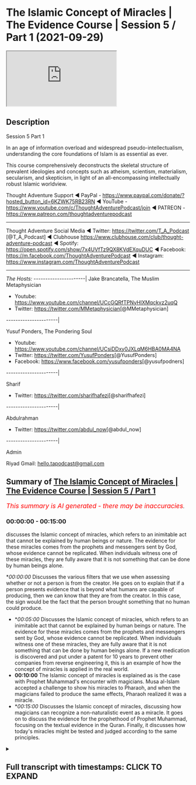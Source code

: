 # The Islamic Concept of Miracles | The Evidence Course | Session 5 / Part 1 (2021-09-29)

<iframe loading='lazy' src='https://www.youtube.com/embed/GCmNMuWWaco'></iframe>

## Description

Session 5  Part 1

In an age of information overload and widespread pseudo-intellectualism, understanding the core foundations of Islam is as essential as ever. 

This course comprehensively deconstructs the skeletal structure of prevalent ideologies and concepts such as atheism, scientism, materialism, secularism, and skepticism, in light of an all-encompassing intellectually robust Islamic worldview.

Thought Adventure Support
◄ PayPal - https://www.paypal.com/donate/?hosted_button_id=6KZWK75RB23RN 
◄ YouTube - https://www.youtube.com/c/ThoughtAdventurePodcast/join
◄ PATREON - https://www.patreon.com/thoughtadventurepodcast
____________________________________________________________________

Thought Adventure Social Media
◄ Twitter: https://twitter.com/T_A_Podcast​​ [@T_A_Podcast]
◄ Clubhouse https://www.clubhouse.com/club/thought-adventure-podcast
◄ Spotify: https://open.spotify.com/show/7x4UVfTz9QX8KVdEXquDUC
◄ Facebook: https://m.facebook.com/ThoughtAdventurePodcast
◄ Instagram: https://www.instagram.com/ThoughtAdventurePodcast​

----------------------------------------------------------------

*The Hosts:*
----------------------|
Jake Brancatella, The Muslim Metaphysician

- Youtube: https://www.youtube.com/channel/UCcGQRfTPNyHlXMqckvz2uqQ
- Twitter:  https://twitter.com/MMetaphysician​​ [@MMetaphysician]

----------------------|

Yusuf Ponders, The Pondering Soul

- Youtube: https://www.youtube.com/channel/UCsiDDxy0JXLqM6HBA0MA4NA
- Twitter: https://twitter.com/YusufPonders​​ [@YusufPonders]
- Facebook: https://www.facebook.com/yusufponders​ [@yusufpodners]

----------------------|

Sharif

- Twitter: https://twitter.com/sharifhafezi​​ [@sharifhafezi]

----------------------|

Abdulrahman

- Twitter: https://twitter.com/abdul_now​ [@abdul_now]

----------------------|

Admin

Riyad 
Gmail: hello.tapodcast@gmail.com

## Summary of [The Islamic Concept of Miracles | The Evidence Course | Session 5 / Part 1](https://www.youtube.com/watch?v=GCmNMuWWaco)


*<span style="color:red; font-size:125%">This summary is AI generated - there may be inaccuracies</span>. [](/)*

### <a onclick="modifyYTiframeseektime('0')">00:00:00</a> - <a onclick="modifyYTiframeseektime('900')">00:15:00</a>

 discusses the Islamic concept of miracles, which refers to an inimitable act that cannot be explained by human beings or nature. The evidence for these miracles comes from the prophets and messengers sent by God, whose evidence cannot be replicated. When individuals witness one of these miracles, they are fully aware that it is not something that can be done by human beings alone.

**<a onclick="modifyYTiframeseektime('0')">00:00:00</a>* Discusses the various filters that we use when assessing whether or not a person is from the creator. He goes on to explain that if a person presents evidence that is beyond what humans are capable of producing, then we can know that they are from the creator. In this case, the sign would be the fact that the person brought something that no human could produce.
* **<a onclick="modifyYTiframeseektime('300')">00:05:00</a>* Discusses the Islamic concept of miracles, which refers to an inimitable act that cannot be explained by human beings or nature. The evidence for these miracles comes from the prophets and messengers sent by God, whose evidence cannot be replicated. When individuals witness one of these miracles, they are fully aware that it is not something that can be done by human beings alone. If a new medication is discovered and put under a patent for 10 years to prevent other companies from reverse engineering it, this is an example of how the concept of miracles is applied in the real world.
* **<a onclick="modifyYTiframeseektime('600')">00:10:00</a>** The Islamic concept of miracles is explained  as is the case with Prophet Muhammad's encounter with magicians. Musa al-Islam accepted a challenge to show his miracles to Pharaoh, and when the magicians failed to produce the same effects, Pharaoh realized it was a miracle.
* **<a onclick="modifyYTiframeseektime('900')">00:15:00</a>* Discusses the Islamic concept of miracles, discussing how magicians can recognize a non-naturalistic event as a miracle. It goes on to discuss the evidence for the prophethood of Prophet Muhammad, focusing on the textual evidence in the Quran. Finally, it discusses how today's miracles might be tested and judged according to the same principles.

<details><summary><h2>Full transcript with timestamps: CLICK TO EXPAND</h2></summary>

<a onclick="modifyYTiframeseektime('14')">0:00:14</a> so now we're going into really the the  
<a onclick="modifyYTiframeseektime('16')">0:00:16</a> heart of the matter in terms of about  
<a onclick="modifyYTiframeseektime('19')">0:00:19</a> guidance from the creator  
<a onclick="modifyYTiframeseektime('20')">0:00:20</a> i section five and this is where we're  
<a onclick="modifyYTiframeseektime('23')">0:00:23</a> going to start to look at the miracle or  
<a onclick="modifyYTiframeseektime('25')">0:00:25</a> what we understand as the more jesus of  
<a onclick="modifyYTiframeseektime('27')">0:00:27</a> the prophet sallallahu alaihi in order  
<a onclick="modifyYTiframeseektime('29')">0:00:29</a> to prove the prophethood  
<a onclick="modifyYTiframeseektime('32')">0:00:32</a> but as i'm speaking i want you to  
<a onclick="modifyYTiframeseektime('33')">0:00:33</a> imagine that you're watching this video  
<a onclick="modifyYTiframeseektime('36')">0:00:36</a> and suddenly you hear the knocking on  
<a onclick="modifyYTiframeseektime('38')">0:00:38</a> the door  
<a onclick="modifyYTiframeseektime('39')">0:00:39</a> and you think well who's that  
<a onclick="modifyYTiframeseektime('41')">0:00:41</a> so you walk towards the door you open  
<a onclick="modifyYTiframeseektime('43')">0:00:43</a> the door and you have somebody there  
<a onclick="modifyYTiframeseektime('45')">0:00:45</a> who's claiming that he's received  
<a onclick="modifyYTiframeseektime('47')">0:00:47</a> revelation and guidance from the creator  
<a onclick="modifyYTiframeseektime('49')">0:00:49</a> you've already accepted that the creator  
<a onclick="modifyYTiframeseektime('51')">0:00:51</a> exists you've already accepted that we  
<a onclick="modifyYTiframeseektime('53')">0:00:53</a> have this innate nature that seeks out  
<a onclick="modifyYTiframeseektime('54')">0:00:54</a> the guidance from the creator and  
<a onclick="modifyYTiframeseektime('56')">0:00:56</a> therefore this is a person now has said  
<a onclick="modifyYTiframeseektime('59')">0:00:59</a> he's got that guidance would we accept  
<a onclick="modifyYTiframeseektime('61')">0:01:01</a> it  
<a onclick="modifyYTiframeseektime('62')">0:01:02</a> obviously not  
<a onclick="modifyYTiframeseektime('64')">0:01:04</a> we would naturally ask the question  
<a onclick="modifyYTiframeseektime('67')">0:01:07</a> where's your evidence where's your proof  
<a onclick="modifyYTiframeseektime('69')">0:01:09</a> and we would have certain filters as  
<a onclick="modifyYTiframeseektime('71')">0:01:11</a> well  
<a onclick="modifyYTiframeseektime('72')">0:01:12</a> in order to understand whether this  
<a onclick="modifyYTiframeseektime('74')">0:01:14</a> person is actually giving us revelation  
<a onclick="modifyYTiframeseektime('78')">0:01:18</a> from the creator  
<a onclick="modifyYTiframeseektime('79')">0:01:19</a> and why do we why do i say we have these  
<a onclick="modifyYTiframeseektime('81')">0:01:21</a> filters because some people say oh you  
<a onclick="modifyYTiframeseektime('83')">0:01:23</a> know what it's so difficult to go out  
<a onclick="modifyYTiframeseektime('86')">0:01:26</a> there and work out which religion is  
<a onclick="modifyYTiframeseektime('87')">0:01:27</a> correct because there's so many  
<a onclick="modifyYTiframeseektime('89')">0:01:29</a> religions out there do i have to study  
<a onclick="modifyYTiframeseektime('90')">0:01:30</a> every single religion in order to know  
<a onclick="modifyYTiframeseektime('93')">0:01:33</a> you know which one is from the guidance  
<a onclick="modifyYTiframeseektime('94')">0:01:34</a> from the creator but we've already got  
<a onclick="modifyYTiframeseektime('96')">0:01:36</a> filters  
<a onclick="modifyYTiframeseektime('97')">0:01:37</a> the first one is that if the religion  
<a onclick="modifyYTiframeseektime('100')">0:01:40</a> doesn't refer back to a creator like  
<a onclick="modifyYTiframeseektime('102')">0:01:42</a> maybe buddhism  
<a onclick="modifyYTiframeseektime('104')">0:01:44</a> then we know that that's incorrect  
<a onclick="modifyYTiframeseektime('105')">0:01:45</a> because there is a creator and therefore  
<a onclick="modifyYTiframeseektime('107')">0:01:47</a> this creator is the one whom we seek to  
<a onclick="modifyYTiframeseektime('109')">0:01:49</a> worship  
<a onclick="modifyYTiframeseektime('110')">0:01:50</a> similarly  
<a onclick="modifyYTiframeseektime('111')">0:01:51</a> if there's a a religion that claims to  
<a onclick="modifyYTiframeseektime('114')">0:01:54</a> be guidance from  
<a onclick="modifyYTiframeseektime('116')">0:01:56</a> the divine but believes in multiple gods  
<a onclick="modifyYTiframeseektime('119')">0:01:59</a> you can say well that's incorrect that's  
<a onclick="modifyYTiframeseektime('121')">0:02:01</a> irrational because there must be only  
<a onclick="modifyYTiframeseektime('123')">0:02:03</a> one creator and that is uh the necessary  
<a onclick="modifyYTiframeseektime('126')">0:02:06</a> independent being allah  
<a onclick="modifyYTiframeseektime('128')">0:02:08</a> so we can negate that  
<a onclick="modifyYTiframeseektime('130')">0:02:10</a> similarly if somebody turns around and  
<a onclick="modifyYTiframeseektime('132')">0:02:12</a> he starts to describe the creator or  
<a onclick="modifyYTiframeseektime('134')">0:02:14</a> talks about the creator as human being  
<a onclick="modifyYTiframeseektime('136')">0:02:16</a> or having human features or features of  
<a onclick="modifyYTiframeseektime('139')">0:02:19</a> creation i features of limited  
<a onclick="modifyYTiframeseektime('141')">0:02:21</a> contingent  
<a onclick="modifyYTiframeseektime('142')">0:02:22</a> limited contingent possible beings then  
<a onclick="modifyYTiframeseektime('144')">0:02:24</a> we can discount this particular religion  
<a onclick="modifyYTiframeseektime('148')">0:02:28</a> so we're only actually left with maybe  
<a onclick="modifyYTiframeseektime('150')">0:02:30</a> one or two  
<a onclick="modifyYTiframeseektime('152')">0:02:32</a> and obviously from this perspective we  
<a onclick="modifyYTiframeseektime('154')">0:02:34</a> are looking at the belief in  
<a onclick="modifyYTiframeseektime('157')">0:02:37</a> islam and what what it what it  
<a onclick="modifyYTiframeseektime('159')">0:02:39</a> how do we establish that but imagine if  
<a onclick="modifyYTiframeseektime('161')">0:02:41</a> this person knocked on the door so he he  
<a onclick="modifyYTiframeseektime('164')">0:02:44</a> goes through our filters he believes  
<a onclick="modifyYTiframeseektime('166')">0:02:46</a> that there is a creator he believes that  
<a onclick="modifyYTiframeseektime('167')">0:02:47</a> there's one creator he believes that the  
<a onclick="modifyYTiframeseektime('169')">0:02:49</a> creator is different to creation and is  
<a onclick="modifyYTiframeseektime('173')">0:02:53</a> you know beyond limitations and  
<a onclick="modifyYTiframeseektime('176')">0:02:56</a> therefore independent eternal and he  
<a onclick="modifyYTiframeseektime('178')">0:02:58</a> still claims  
<a onclick="modifyYTiframeseektime('179')">0:02:59</a> that he's got the guidance would we  
<a onclick="modifyYTiframeseektime('181')">0:03:01</a> accept it  
<a onclick="modifyYTiframeseektime('182')">0:03:02</a> no the next question would naturally  
<a onclick="modifyYTiframeseektime('184')">0:03:04</a> remain  
<a onclick="modifyYTiframeseektime('186')">0:03:06</a> where's your evidence where's your proof  
<a onclick="modifyYTiframeseektime('189')">0:03:09</a> where's the sign or the evidence for us  
<a onclick="modifyYTiframeseektime('192')">0:03:12</a> to know that what you're saying is  
<a onclick="modifyYTiframeseektime('194')">0:03:14</a> actually from the creator  
<a onclick="modifyYTiframeseektime('196')">0:03:16</a> and so we have to ask ourselves the  
<a onclick="modifyYTiframeseektime('198')">0:03:18</a> question  
<a onclick="modifyYTiframeseektime('199')">0:03:19</a> what in this situation would constitute  
<a onclick="modifyYTiframeseektime('201')">0:03:21</a> proof what would constitute evidence  
<a onclick="modifyYTiframeseektime('203')">0:03:23</a> that a person's claim to receive message  
<a onclick="modifyYTiframeseektime('206')">0:03:26</a> from the divine from the creator from  
<a onclick="modifyYTiframeseektime('208')">0:03:28</a> allah  
<a onclick="modifyYTiframeseektime('210')">0:03:30</a> is actually a true evidence  
<a onclick="modifyYTiframeseektime('214')">0:03:34</a> and  
<a onclick="modifyYTiframeseektime('216')">0:03:36</a> really what we understand  
<a onclick="modifyYTiframeseektime('218')">0:03:38</a> that the only way that we could work out  
<a onclick="modifyYTiframeseektime('220')">0:03:40</a> whether this person is really truly from  
<a onclick="modifyYTiframeseektime('222')">0:03:42</a> the creator really truly from any the uh  
<a onclick="modifyYTiframeseektime('227')">0:03:47</a> you know receiving a message or evidence  
<a onclick="modifyYTiframeseektime('229')">0:03:49</a> from the creator from allah  
<a onclick="modifyYTiframeseektime('231')">0:03:51</a> then as a result we would seek out the  
<a onclick="modifyYTiframeseektime('233')">0:03:53</a> only way we'd do that is we would seek  
<a onclick="modifyYTiframeseektime('235')">0:03:55</a> out some sign or evidence that only the  
<a onclick="modifyYTiframeseektime('238')">0:03:58</a> creator himself  
<a onclick="modifyYTiframeseektime('240')">0:04:00</a> allah  
<a onclick="modifyYTiframeseektime('242')">0:04:02</a> could produce  
<a onclick="modifyYTiframeseektime('244')">0:04:04</a> so it would be something that would be  
<a onclick="modifyYTiframeseektime('245')">0:04:05</a> beyond what human beings could do so if  
<a onclick="modifyYTiframeseektime('248')">0:04:08</a> a person turns around and said my sign  
<a onclick="modifyYTiframeseektime('250')">0:04:10</a> or my evidence that i am from the  
<a onclick="modifyYTiframeseektime('251')">0:04:11</a> creator and he brings out you know  
<a onclick="modifyYTiframeseektime('254')">0:04:14</a> you know something you know some sort of  
<a onclick="modifyYTiframeseektime('256')">0:04:16</a> weird evidence but the evidence is  
<a onclick="modifyYTiframeseektime('258')">0:04:18</a> something that i could have produced or  
<a onclick="modifyYTiframeseektime('260')">0:04:20</a> another person i know could have  
<a onclick="modifyYTiframeseektime('262')">0:04:22</a> produced then i know this person doesn't  
<a onclick="modifyYTiframeseektime('264')">0:04:24</a> really have a sign or evidence that he  
<a onclick="modifyYTiframeseektime('266')">0:04:26</a> is from the creator he is from allah  
<a onclick="modifyYTiframeseektime('270')">0:04:30</a> so  
<a onclick="modifyYTiframeseektime('271')">0:04:31</a> naturally then we would ask the question  
<a onclick="modifyYTiframeseektime('277')">0:04:37</a> naturally then we would ask the question  
<a onclick="modifyYTiframeseektime('279')">0:04:39</a> what is that sign well that sign is the  
<a onclick="modifyYTiframeseektime('281')">0:04:41</a> fact that he's brought something that  
<a onclick="modifyYTiframeseektime('283')">0:04:43</a> has some any uh  
<a onclick="modifyYTiframeseektime('285')">0:04:45</a> you know something that no human being  
<a onclick="modifyYTiframeseektime('287')">0:04:47</a> can do  
<a onclick="modifyYTiframeseektime('288')">0:04:48</a> and so allah he mentions insult hadid  
<a onclick="modifyYTiframeseektime('292')">0:04:52</a> verse chapter 57 verse 25  
<a onclick="modifyYTiframeseektime('302')">0:05:02</a> says indeed we have sent our messengers  
<a onclick="modifyYTiframeseektime('305')">0:05:05</a> with clear proofs  
<a onclick="modifyYTiframeseektime('307')">0:05:07</a> and revealed with them the book the  
<a onclick="modifyYTiframeseektime('309')">0:05:09</a> scripture and the balance  
<a onclick="modifyYTiframeseektime('312')">0:05:12</a> it's the verse that i mentioned in the  
<a onclick="modifyYTiframeseektime('313')">0:05:13</a> previous video  
<a onclick="modifyYTiframeseektime('315')">0:05:15</a> so allah is saying that every time he  
<a onclick="modifyYTiframeseektime('317')">0:05:17</a> sent a messenger  
<a onclick="modifyYTiframeseektime('318')">0:05:18</a> he sent with them evidence and proof  
<a onclick="modifyYTiframeseektime('321')">0:05:21</a> just like we said we would look for  
<a onclick="modifyYTiframeseektime('322')">0:05:22</a> evidence and proof from a person  
<a onclick="modifyYTiframeseektime('325')">0:05:25</a> knocking on our door claiming that he's  
<a onclick="modifyYTiframeseektime('326')">0:05:26</a> got guidance then similarly we would  
<a onclick="modifyYTiframeseektime('328')">0:05:28</a> look for evidence and alice panzer says  
<a onclick="modifyYTiframeseektime('331')">0:05:31</a> that he has sent messengers with  
<a onclick="modifyYTiframeseektime('332')">0:05:32</a> evidence and proof and what is that  
<a onclick="modifyYTiframeseektime('335')">0:05:35</a> evidence and proof that we're looking  
<a onclick="modifyYTiframeseektime('336')">0:05:36</a> for the inimitable or the the ability to  
<a onclick="modifyYTiframeseektime('339')">0:05:39</a> produce or evidence something that only  
<a onclick="modifyYTiframeseektime('342')">0:05:42</a> the creator could have brought about  
<a onclick="modifyYTiframeseektime('344')">0:05:44</a> this is what we're looking for  
<a onclick="modifyYTiframeseektime('346')">0:05:46</a> in essence what we are looking for is  
<a onclick="modifyYTiframeseektime('349')">0:05:49</a> something that we call a miracle or in  
<a onclick="modifyYTiframeseektime('352')">0:05:52</a> arabic more precisely  
<a onclick="modifyYTiframeseektime('355')">0:05:55</a> inimitable acts so we're looking for an  
<a onclick="modifyYTiframeseektime('357')">0:05:57</a> inimitable act what we also could refer  
<a onclick="modifyYTiframeseektime('360')">0:06:00</a> to as a non-naturalistic explanation not  
<a onclick="modifyYTiframeseektime('363')">0:06:03</a> something i could explain by the nature  
<a onclick="modifyYTiframeseektime('365')">0:06:05</a> not something i could explain by human  
<a onclick="modifyYTiframeseektime('367')">0:06:07</a> being production but rather it has no  
<a onclick="modifyYTiframeseektime('370')">0:06:10</a> explanation except that they say you  
<a onclick="modifyYTiframeseektime('372')">0:06:12</a> know it has to have come from the  
<a onclick="modifyYTiframeseektime('374')">0:06:14</a> creator in order to cause that for  
<a onclick="modifyYTiframeseektime('376')">0:06:16</a> example  
<a onclick="modifyYTiframeseektime('377')">0:06:17</a> the event of prophet ibrahim  
<a onclick="modifyYTiframeseektime('379')">0:06:19</a> alaihissalam who was thrown into the  
<a onclick="modifyYTiframeseektime('381')">0:06:21</a> fire yet the fire did not burn him  
<a onclick="modifyYTiframeseektime('383')">0:06:23</a> so the natural law the natural  
<a onclick="modifyYTiframeseektime('386')">0:06:26</a> expectation would be and the attribute  
<a onclick="modifyYTiframeseektime('388')">0:06:28</a> of fire is that it burns but when the  
<a onclick="modifyYTiframeseektime('391')">0:06:31</a> attribute is stopped  
<a onclick="modifyYTiframeseektime('393')">0:06:33</a> that ability to stop the fire from  
<a onclick="modifyYTiframeseektime('395')">0:06:35</a> burning a human being is beyond human  
<a onclick="modifyYTiframeseektime('398')">0:06:38</a> capability it has no naturalistic  
<a onclick="modifyYTiframeseektime('400')">0:06:40</a> explanation the only one who could have  
<a onclick="modifyYTiframeseektime('402')">0:06:42</a> changed the attribute of fire is the one  
<a onclick="modifyYTiframeseektime('404')">0:06:44</a> who placed the attribute of fire to burn  
<a onclick="modifyYTiframeseektime('406')">0:06:46</a> in the first place which is allah or we  
<a onclick="modifyYTiframeseektime('409')">0:06:49</a> have the example of musa alayhi salaam  
<a onclick="modifyYTiframeseektime('412')">0:06:52</a> whose staff turned into a snake  
<a onclick="modifyYTiframeseektime('414')">0:06:54</a> or prophet isa al-islam who was given  
<a onclick="modifyYTiframeseektime('417')">0:06:57</a> the ability to heal the sick and even  
<a onclick="modifyYTiframeseektime('419')">0:06:59</a> bring the dead back to life but in allah  
<a onclick="modifyYTiframeseektime('421')">0:07:01</a> by the permission of allah  
<a onclick="modifyYTiframeseektime('423')">0:07:03</a> so how do these signs indicate that they  
<a onclick="modifyYTiframeseektime('424')">0:07:04</a> are messengers of god as we said they  
<a onclick="modifyYTiframeseektime('427')">0:07:07</a> are signs that cannot be replicated by  
<a onclick="modifyYTiframeseektime('429')">0:07:09</a> human beings  
<a onclick="modifyYTiframeseektime('431')">0:07:11</a> meaning there are signs that have no  
<a onclick="modifyYTiframeseektime('433')">0:07:13</a> naturalistic explanation to why they  
<a onclick="modifyYTiframeseektime('435')">0:07:15</a> exist in the first place  
<a onclick="modifyYTiframeseektime('438')">0:07:18</a> so  
<a onclick="modifyYTiframeseektime('442')">0:07:22</a> so when we understand  
<a onclick="modifyYTiframeseektime('444')">0:07:24</a> that this is what's occurring that there  
<a onclick="modifyYTiframeseektime('445')">0:07:25</a> is uh there's something that we cannot  
<a onclick="modifyYTiframeseektime('447')">0:07:27</a> replicate  
<a onclick="modifyYTiframeseektime('449')">0:07:29</a> then the second aspect of regards to  
<a onclick="modifyYTiframeseektime('450')">0:07:30</a> this is that okay how do i know that no  
<a onclick="modifyYTiframeseektime('453')">0:07:33</a> human being could replicate no is beyond  
<a onclick="modifyYTiframeseektime('455')">0:07:35</a> human production it's non-naturalistic  
<a onclick="modifyYTiframeseektime('457')">0:07:37</a> explanation well if i know the subject  
<a onclick="modifyYTiframeseektime('459')">0:07:39</a> area  
<a onclick="modifyYTiframeseektime('460')">0:07:40</a> and the people know the subject area so  
<a onclick="modifyYTiframeseektime('462')">0:07:42</a> if this person comes to me and he says  
<a onclick="modifyYTiframeseektime('464')">0:07:44</a> oh no human being can do this and he  
<a onclick="modifyYTiframeseektime('466')">0:07:46</a> mentioned something about  
<a onclick="modifyYTiframeseektime('468')">0:07:48</a> you know something i have absolutely no  
<a onclick="modifyYTiframeseektime('470')">0:07:50</a> clue about  
<a onclick="modifyYTiframeseektime('471')">0:07:51</a> yeah then i can't test and verify  
<a onclick="modifyYTiframeseektime('473')">0:07:53</a> whether it has non-human production or  
<a onclick="modifyYTiframeseektime('476')">0:07:56</a> not i would need to seek out you know uh  
<a onclick="modifyYTiframeseektime('479')">0:07:59</a> to understand the area so when the the  
<a onclick="modifyYTiframeseektime('483')">0:08:03</a> prophets and the messengers were sent  
<a onclick="modifyYTiframeseektime('485')">0:08:05</a> and they were sent with proofs and  
<a onclick="modifyYTiframeseektime('486')">0:08:06</a> evidences the evidences that they were  
<a onclick="modifyYTiframeseektime('488')">0:08:08</a> sent the inimitable act that they sent  
<a onclick="modifyYTiframeseektime('491')">0:08:11</a> with was in a subject area that the  
<a onclick="modifyYTiframeseektime('493')">0:08:13</a> people themselves were aware of they  
<a onclick="modifyYTiframeseektime('495')">0:08:15</a> understood  
<a onclick="modifyYTiframeseektime('496')">0:08:16</a> yeah so when during isa alaihissalam the  
<a onclick="modifyYTiframeseektime('499')">0:08:19</a> people well aware of science  
<a onclick="modifyYTiframeseektime('501')">0:08:21</a> and the you know the science behind the  
<a onclick="modifyYTiframeseektime('503')">0:08:23</a> medicine for their time i  
<a onclick="modifyYTiframeseektime('506')">0:08:26</a> for their time they knew what was  
<a onclick="modifyYTiframeseektime('508')">0:08:28</a> capable for human beings to do and what  
<a onclick="modifyYTiframeseektime('511')">0:08:31</a> was not capable for human beings to do  
<a onclick="modifyYTiframeseektime('513')">0:08:33</a> when it comes to curing the sick yeah  
<a onclick="modifyYTiframeseektime('516')">0:08:36</a> and so when they were able to witness  
<a onclick="modifyYTiframeseektime('518')">0:08:38</a> what isa alaihissalam did they were  
<a onclick="modifyYTiframeseektime('520')">0:08:40</a> fully aware that what he did was not  
<a onclick="modifyYTiframeseektime('523')">0:08:43</a> something within human productive  
<a onclick="modifyYTiframeseektime('526')">0:08:46</a> capacity  
<a onclick="modifyYTiframeseektime('527')">0:08:47</a> now  
<a onclick="modifyYTiframeseektime('528')">0:08:48</a> somebody may argue and say well okay  
<a onclick="modifyYTiframeseektime('530')">0:08:50</a> what if isa alaihi  
<a onclick="modifyYTiframeseektime('533')">0:08:53</a> had a novel treatment to diseases  
<a onclick="modifyYTiframeseektime('536')">0:08:56</a> and therefore he was producing something  
<a onclick="modifyYTiframeseektime('538')">0:08:58</a> and maybe the the other doctors didn't  
<a onclick="modifyYTiframeseektime('539')">0:08:59</a> know about it and he's got some new  
<a onclick="modifyYTiframeseektime('541')">0:09:01</a> treatment  
<a onclick="modifyYTiframeseektime('542')">0:09:02</a> well if we cast our minds back to the  
<a onclick="modifyYTiframeseektime('544')">0:09:04</a> definition of rational thinking  
<a onclick="modifyYTiframeseektime('546')">0:09:06</a> we said that thought arises from sensing  
<a onclick="modifyYTiframeseektime('549')">0:09:09</a> reality and then linking it to previous  
<a onclick="modifyYTiframeseektime('551')">0:09:11</a> information  
<a onclick="modifyYTiframeseektime('552')">0:09:12</a> previous information is something we  
<a onclick="modifyYTiframeseektime('554')">0:09:14</a> acquire from the people and the society  
<a onclick="modifyYTiframeseektime('556')">0:09:16</a> around us  
<a onclick="modifyYTiframeseektime('558')">0:09:18</a> so even if we innovate in an idea or  
<a onclick="modifyYTiframeseektime('560')">0:09:20</a> technology all we're doing is taking the  
<a onclick="modifyYTiframeseektime('563')">0:09:23</a> prevalent knowledge that exists and  
<a onclick="modifyYTiframeseektime('566')">0:09:26</a> maybe arranging it in a novel fashion  
<a onclick="modifyYTiframeseektime('569')">0:09:29</a> and then producing some new way of you  
<a onclick="modifyYTiframeseektime('572')">0:09:32</a> know a new understanding but if it is  
<a onclick="modifyYTiframeseektime('574')">0:09:34</a> taking from the pre-existing knowledge  
<a onclick="modifyYTiframeseektime('576')">0:09:36</a> and utilizing in a new way then that  
<a onclick="modifyYTiframeseektime('578')">0:09:38</a> means that other people can take what we  
<a onclick="modifyYTiframeseektime('580')">0:09:40</a> have done  
<a onclick="modifyYTiframeseektime('581')">0:09:41</a> reverse engineer it and understand how  
<a onclick="modifyYTiframeseektime('584')">0:09:44</a> it operates  
<a onclick="modifyYTiframeseektime('586')">0:09:46</a> and this is exactly why pharmaceutical  
<a onclick="modifyYTiframeseektime('588')">0:09:48</a> industries in the west whenever they  
<a onclick="modifyYTiframeseektime('590')">0:09:50</a> discover a new medicine they put it  
<a onclick="modifyYTiframeseektime('592')">0:09:52</a> under a patent for 10 years  
<a onclick="modifyYTiframeseektime('595')">0:09:55</a> and that's to prevent other  
<a onclick="modifyYTiframeseektime('596')">0:09:56</a> pharmaceutical companies reverse  
<a onclick="modifyYTiframeseektime('598')">0:09:58</a> engineering their drug  
<a onclick="modifyYTiframeseektime('600')">0:10:00</a> understanding its mode of action and  
<a onclick="modifyYTiframeseektime('602')">0:10:02</a> then replicating it in their own  
<a onclick="modifyYTiframeseektime('604')">0:10:04</a> laboratories so they understand you can  
<a onclick="modifyYTiframeseektime('606')">0:10:06</a> maybe produce something relatively new  
<a onclick="modifyYTiframeseektime('608')">0:10:08</a> you're taking it from the existing  
<a onclick="modifyYTiframeseektime('610')">0:10:10</a> knowledge and as a result another person  
<a onclick="modifyYTiframeseektime('612')">0:10:12</a> can look at what you've done  
<a onclick="modifyYTiframeseektime('614')">0:10:14</a> look at the knowledge set that you've  
<a onclick="modifyYTiframeseektime('615')">0:10:15</a> depended upon and reverse engineer and  
<a onclick="modifyYTiframeseektime('618')">0:10:18</a> produce it  
<a onclick="modifyYTiframeseektime('619')">0:10:19</a> so east alisam  
<a onclick="modifyYTiframeseektime('621')">0:10:21</a> you know could not have simply obtained  
<a onclick="modifyYTiframeseektime('623')">0:10:23</a> the knowledge you know from the existing  
<a onclick="modifyYTiframeseektime('626')">0:10:26</a> environment  
<a onclick="modifyYTiframeseektime('627')">0:10:27</a> if other people could not replicate what  
<a onclick="modifyYTiframeseektime('630')">0:10:30</a> he did  
<a onclick="modifyYTiframeseektime('631')">0:10:31</a> but rather isa al-islam produced  
<a onclick="modifyYTiframeseektime('633')">0:10:33</a> something that even the doctors and the  
<a onclick="modifyYTiframeseektime('635')">0:10:35</a> medics and the scientists at that time  
<a onclick="modifyYTiframeseektime('637')">0:10:37</a> recognized was impossible for human  
<a onclick="modifyYTiframeseektime('639')">0:10:39</a> beings to do was beyond the scope of the  
<a onclick="modifyYTiframeseektime('642')">0:10:42</a> knowledge set that existed within the  
<a onclick="modifyYTiframeseektime('644')">0:10:44</a> society and therefore could have only  
<a onclick="modifyYTiframeseektime('647')">0:10:47</a> been from the creator who created life  
<a onclick="modifyYTiframeseektime('650')">0:10:50</a> and death illness and disease  
<a onclick="modifyYTiframeseektime('657')">0:10:57</a> hence that's why we call these you know  
<a onclick="modifyYTiframeseektime('660')">0:11:00</a> miracles or marriages in arabic i  
<a onclick="modifyYTiframeseektime('661')">0:11:01</a> inimitable events because they don't  
<a onclick="modifyYTiframeseektime('663')">0:11:03</a> can't be imitated can't be produced and  
<a onclick="modifyYTiframeseektime('666')">0:11:06</a> we say we see this same pattern with  
<a onclick="modifyYTiframeseektime('668')">0:11:08</a> regards to musa alaysalam and the  
<a onclick="modifyYTiframeseektime('670')">0:11:10</a> miracle and sign that he was given when  
<a onclick="modifyYTiframeseektime('672')">0:11:12</a> he was sent to speak to fur  
<a onclick="modifyYTiframeseektime('674')">0:11:14</a> and he called him to the rational  
<a onclick="modifyYTiframeseektime('676')">0:11:16</a> concept of worshiping worshipping one  
<a onclick="modifyYTiframeseektime('678')">0:11:18</a> allah and accepting him as a prophet  
<a onclick="modifyYTiframeseektime('681')">0:11:21</a> and in this discussion in the discussion  
<a onclick="modifyYTiframeseektime('684')">0:11:24</a> that he had with musa with musa  
<a onclick="modifyYTiframeseektime('689')">0:11:29</a> and indeed we showed to him  
<a onclick="modifyYTiframeseektime('692')">0:11:32</a> our signs and evidence but he denied and  
<a onclick="modifyYTiframeseektime('695')">0:11:35</a> refused  
<a onclick="modifyYTiframeseektime('696')">0:11:36</a> and what was and this is always a sign  
<a onclick="modifyYTiframeseektime('699')">0:11:39</a> in the evidence as we know prophet  
<a onclick="modifyYTiframeseektime('701')">0:11:41</a> al-islam was able to have he carried a  
<a onclick="modifyYTiframeseektime('703')">0:11:43</a> staff and when he placed the staff down  
<a onclick="modifyYTiframeseektime('705')">0:11:45</a> it turned into a snake yeah and so  
<a onclick="modifyYTiframeseektime('708')">0:11:48</a> when far owned saw this what was  
<a onclick="modifyYTiframeseektime('711')">0:11:51</a> firaoun's response  
<a onclick="modifyYTiframeseektime('713')">0:11:53</a> he goes and it's mentioned in sultan  
<a onclick="modifyYTiframeseektime('715')">0:11:55</a> verse 58 then verily we can pre he said  
<a onclick="modifyYTiframeseektime('718')">0:11:58</a> then verily we can produce the magic the  
<a onclick="modifyYTiframeseektime('721')">0:12:01</a> like thereof so i'll point a meeting  
<a onclick="modifyYTiframeseektime('723')">0:12:03</a> between us and you  
<a onclick="modifyYTiframeseektime('725')">0:12:05</a> which neither we nor you shall fail to  
<a onclick="modifyYTiframeseektime('727')">0:12:07</a> keep in an open wide place where both  
<a onclick="modifyYTiframeseektime('730')">0:12:10</a> shall have at just an equal chance and  
<a onclick="modifyYTiframeseektime('733')">0:12:13</a> the people who can witness it they can  
<a onclick="modifyYTiframeseektime('734')">0:12:14</a> witness the competition  
<a onclick="modifyYTiframeseektime('736')">0:12:16</a> so ferrari's explaining that he's got  
<a onclick="modifyYTiframeseektime('738')">0:12:18</a> magicians as well he's got experts who  
<a onclick="modifyYTiframeseektime('741')">0:12:21</a> can do this type of magic yeah so like  
<a onclick="modifyYTiframeseektime('744')">0:12:24</a> during isla islam who had hell held  
<a onclick="modifyYTiframeseektime('747')">0:12:27</a> expertise in medicine during farrow's  
<a onclick="modifyYTiframeseektime('749')">0:12:29</a> time they had people held expertise in  
<a onclick="modifyYTiframeseektime('752')">0:12:32</a> illusion and trickery you know give the  
<a onclick="modifyYTiframeseektime('754')">0:12:34</a> appearance of magic  
<a onclick="modifyYTiframeseektime('755')">0:12:35</a> so pharaoh challenged musa al-islam's  
<a onclick="modifyYTiframeseektime('758')">0:12:38</a> claim to prophethood by saying that what  
<a onclick="modifyYTiframeseektime('761')">0:12:41</a> he did was within human capability and  
<a onclick="modifyYTiframeseektime('763')">0:12:43</a> this was not a sign of god  
<a onclick="modifyYTiframeseektime('765')">0:12:45</a> and  
<a onclick="modifyYTiframeseektime('767')">0:12:47</a> musa al-islam he accepted the challenge  
<a onclick="modifyYTiframeseektime('769')">0:12:49</a> and he said  
<a onclick="modifyYTiframeseektime('770')">0:12:50</a> your appointed meeting day is the day of  
<a onclick="modifyYTiframeseektime('772')">0:12:52</a> the festival and let the people assemble  
<a onclick="modifyYTiframeseektime('774')">0:12:54</a> when the sun has risen for noon so musa  
<a onclick="modifyYTiframeseektime('777')">0:12:57</a> have known he accepted the challenge but  
<a onclick="modifyYTiframeseektime('778')">0:12:58</a> he said let's make it on the day of  
<a onclick="modifyYTiframeseektime('780')">0:13:00</a> festival when as many people as possible  
<a onclick="modifyYTiframeseektime('783')">0:13:03</a> can witness what's going to occur  
<a onclick="modifyYTiframeseektime('785')">0:13:05</a> and we know what the story was and what  
<a onclick="modifyYTiframeseektime('787')">0:13:07</a> occurred  
<a onclick="modifyYTiframeseektime('789')">0:13:09</a> the magicians placed their staffs down  
<a onclick="modifyYTiframeseektime('792')">0:13:12</a> made the appearance that they became  
<a onclick="modifyYTiframeseektime('793')">0:13:13</a> alive  
<a onclick="modifyYTiframeseektime('794')">0:13:14</a> and then musa al-islam placed his staff  
<a onclick="modifyYTiframeseektime('797')">0:13:17</a> down and it swallowed up those other  
<a onclick="modifyYTiframeseektime('800')">0:13:20</a> apparent snakes or the the various  
<a onclick="modifyYTiframeseektime('802')">0:13:22</a> illusions that were in trickery that was  
<a onclick="modifyYTiframeseektime('804')">0:13:24</a> done by the the pharaoh's magicians  
<a onclick="modifyYTiframeseektime('808')">0:13:28</a> so what was also interesting here  
<a onclick="modifyYTiframeseektime('811')">0:13:31</a> is this  
<a onclick="modifyYTiframeseektime('812')">0:13:32</a> is that not the no you know the normal  
<a onclick="modifyYTiframeseektime('815')">0:13:35</a> people who are witnessing this event  
<a onclick="modifyYTiframeseektime('818')">0:13:38</a> they might not know and might not have  
<a onclick="modifyYTiframeseektime('820')">0:13:40</a> the expertise in the magic you know what  
<a onclick="modifyYTiframeseektime('822')">0:13:42</a> human beings can or cannot do in this  
<a onclick="modifyYTiframeseektime('824')">0:13:44</a> area of magic or trickery or illusion  
<a onclick="modifyYTiframeseektime('827')">0:13:47</a> but the experts at that time were the  
<a onclick="modifyYTiframeseektime('829')">0:13:49</a> seven magicians they knew what was  
<a onclick="modifyYTiframeseektime('832')">0:13:52</a> capable by human beings  
<a onclick="modifyYTiframeseektime('834')">0:13:54</a> they were able to recognize whether it's  
<a onclick="modifyYTiframeseektime('836')">0:13:56</a> something within the capacity of human  
<a onclick="modifyYTiframeseektime('837')">0:13:57</a> production or not and so what was very  
<a onclick="modifyYTiframeseektime('840')">0:14:00</a> interesting and no uh you know point to  
<a onclick="modifyYTiframeseektime('843')">0:14:03</a> note even though these were pharaoh's  
<a onclick="modifyYTiframeseektime('845')">0:14:05</a> magicians  
<a onclick="modifyYTiframeseektime('846')">0:14:06</a> pharaoh's magician is mentioned in the  
<a onclick="modifyYTiframeseektime('848')">0:14:08</a> quran he says so the magicians fell down  
<a onclick="modifyYTiframeseektime('850')">0:14:10</a> prostrate they made sud they said we  
<a onclick="modifyYTiframeseektime('853')">0:14:13</a> believe in the lord of haroon and moosa  
<a onclick="modifyYTiframeseektime('857')">0:14:17</a> so these these magicians they are like a  
<a onclick="modifyYTiframeseektime('861')">0:14:21</a> they're like a proof  
<a onclick="modifyYTiframeseektime('862')">0:14:22</a> for the people maybe they don't know how  
<a onclick="modifyYTiframeseektime('865')">0:14:25</a> to discern what is magic and what is a  
<a onclick="modifyYTiframeseektime('866')">0:14:26</a> miracle  
<a onclick="modifyYTiframeseektime('868')">0:14:28</a> but these magicians can and when the  
<a onclick="modifyYTiframeseektime('870')">0:14:30</a> magicians testified to the mortgages to  
<a onclick="modifyYTiframeseektime('873')">0:14:33</a> the inimitable miraculous act of muslim  
<a onclick="modifyYTiframeseektime('876')">0:14:36</a> then that was sufficient evidence for  
<a onclick="modifyYTiframeseektime('878')">0:14:38</a> the people behind them they turned  
<a onclick="modifyYTiframeseektime('879')">0:14:39</a> around so well if they're the experts  
<a onclick="modifyYTiframeseektime('881')">0:14:41</a> and the very experts are saying this is  
<a onclick="modifyYTiframeseektime('884')">0:14:44</a> a definite miracle then it must be a  
<a onclick="modifyYTiframeseektime('886')">0:14:46</a> miracle  
<a onclick="modifyYTiframeseektime('887')">0:14:47</a> and you know pharaoh  
<a onclick="modifyYTiframeseektime('889')">0:14:49</a> he said  
<a onclick="modifyYTiframeseektime('891')">0:14:51</a> he returned and he mentioned he goes  
<a onclick="modifyYTiframeseektime('892')">0:14:52</a> believe you in him musa al-islam before  
<a onclick="modifyYTiframeseektime('895')">0:14:55</a> i give you permission verily he ai  
<a onclick="modifyYTiframeseektime('897')">0:14:57</a> muslim is your chief who taught you  
<a onclick="modifyYTiframeseektime('900')">0:15:00</a> majit so i will surely cut off your  
<a onclick="modifyYTiframeseektime('902')">0:15:02</a> hands and feet on opposite sides and i  
<a onclick="modifyYTiframeseektime('904')">0:15:04</a> will surely crucify you on the trunks of  
<a onclick="modifyYTiframeseektime('907')">0:15:07</a> date palms and you shall  
<a onclick="modifyYTiframeseektime('908')">0:15:08</a> surely know which of us  
<a onclick="modifyYTiframeseektime('911')">0:15:11</a> i for on or the lord of musa can give  
<a onclick="modifyYTiframeseektime('914')">0:15:14</a> you that it can give the severe and more  
<a onclick="modifyYTiframeseektime('916')">0:15:16</a> lasting torment  
<a onclick="modifyYTiframeseektime('917')">0:15:17</a> so through saying i didn't give you  
<a onclick="modifyYTiframeseektime('920')">0:15:20</a> permission to worship the lord of muslim  
<a onclick="modifyYTiframeseektime('923')">0:15:23</a> and so he started to torture them and  
<a onclick="modifyYTiframeseektime('926')">0:15:26</a> you know gave them the most painful  
<a onclick="modifyYTiframeseektime('928')">0:15:28</a> punishment in this life and what's  
<a onclick="modifyYTiframeseektime('930')">0:15:30</a> really interesting  
<a onclick="modifyYTiframeseektime('932')">0:15:32</a> is that they maintain their belief in  
<a onclick="modifyYTiframeseektime('935')">0:15:35</a> allah and belief in the prophethood  
<a onclick="modifyYTiframeseektime('938')">0:15:38</a> and there and even though they're in the  
<a onclick="modifyYTiframeseektime('940')">0:15:40</a> severe torment they said your torment is  
<a onclick="modifyYTiframeseektime('942')">0:15:42</a> only in this life which is temporary the  
<a onclick="modifyYTiframeseektime('945')">0:15:45</a> torment of allah is eternal in the next  
<a onclick="modifyYTiframeseektime('947')">0:15:47</a> life  
<a onclick="modifyYTiframeseektime('948')">0:15:48</a> and his pleasure and the the paradise is  
<a onclick="modifyYTiframeseektime('951')">0:15:51</a> eternal in the next life so you know you  
<a onclick="modifyYTiframeseektime('953')">0:15:53</a> think about it  
<a onclick="modifyYTiframeseektime('954')">0:15:54</a> has got this argument he's basically  
<a onclick="modifyYTiframeseektime('956')">0:15:56</a> saying to the to the magicians well  
<a onclick="modifyYTiframeseektime('958')">0:15:58</a> actually maybe it's musa islam you've  
<a onclick="modifyYTiframeseektime('960')">0:16:00</a> conspired he's the usual chief magician  
<a onclick="modifyYTiframeseektime('962')">0:16:02</a> you just made this trick  
<a onclick="modifyYTiframeseektime('964')">0:16:04</a> up to give this impression now if a  
<a onclick="modifyYTiframeseektime('966')">0:16:06</a> person is pretending based upon some  
<a onclick="modifyYTiframeseektime('970')">0:16:10</a> material outcome some sort of personal  
<a onclick="modifyYTiframeseektime('972')">0:16:12</a> benefit you know out of this conspiracy  
<a onclick="modifyYTiframeseektime('975')">0:16:15</a> you wouldn't face this type of torture  
<a onclick="modifyYTiframeseektime('978')">0:16:18</a> and difficulty and adhere to it if you  
<a onclick="modifyYTiframeseektime('981')">0:16:21</a> didn't believe sincerely that actually  
<a onclick="modifyYTiframeseektime('984')">0:16:24</a> this is  
<a onclick="modifyYTiframeseektime('985')">0:16:25</a> a miracle and therefore musa al-islam is  
<a onclick="modifyYTiframeseektime('988')">0:16:28</a> indeed a prophet  
<a onclick="modifyYTiframeseektime('991')">0:16:31</a> so these magicians they're able to  
<a onclick="modifyYTiframeseektime('994')">0:16:34</a> recognize this non-naturalistic event  
<a onclick="modifyYTiframeseektime('996')">0:16:36</a> they reckon they were also they were  
<a onclick="modifyYTiframeseektime('998')">0:16:38</a> able to recognize that it was beyond  
<a onclick="modifyYTiframeseektime('1000')">0:16:40</a> human production and human capabilities  
<a onclick="modifyYTiframeseektime('1002')">0:16:42</a> they were the first to submit to the  
<a onclick="modifyYTiframeseektime('1004')">0:16:44</a> message of muslim  
<a onclick="modifyYTiframeseektime('1006')">0:16:46</a> so  
<a onclick="modifyYTiframeseektime('1008')">0:16:48</a> this allows us and makes us understand  
<a onclick="modifyYTiframeseektime('1010')">0:16:50</a> the nature of miracles within the  
<a onclick="modifyYTiframeseektime('1013')">0:16:53</a> islamic concept  
<a onclick="modifyYTiframeseektime('1015')">0:16:55</a> firstly  
<a onclick="modifyYTiframeseektime('1016')">0:16:56</a> and this is the sign this is the  
<a onclick="modifyYTiframeseektime('1018')">0:16:58</a> evidence that we're looking for so when  
<a onclick="modifyYTiframeseektime('1019')">0:16:59</a> somebody comes and claims to be have  
<a onclick="modifyYTiframeseektime('1021')">0:17:01</a> divine guidance we're going to look for  
<a onclick="modifyYTiframeseektime('1023')">0:17:03</a> one the first filters regards to you  
<a onclick="modifyYTiframeseektime('1025')">0:17:05</a> know is the revelation that they are  
<a onclick="modifyYTiframeseektime('1027')">0:17:07</a> bringing does it any fit with our con  
<a onclick="modifyYTiframeseektime('1030')">0:17:10</a> rational conception of the creator  
<a onclick="modifyYTiframeseektime('1032')">0:17:12</a> secondly is what they claim as  
<a onclick="modifyYTiframeseektime('1035')">0:17:15</a> revelation from the creator  
<a onclick="modifyYTiframeseektime('1037')">0:17:17</a> uh  
<a onclick="modifyYTiframeseektime('1038')">0:17:18</a> does it do they have a sign  
<a onclick="modifyYTiframeseektime('1040')">0:17:20</a> is that sign that they bring forward  
<a onclick="modifyYTiframeseektime('1043')">0:17:23</a> beyond human capability and has no  
<a onclick="modifyYTiframeseektime('1046')">0:17:26</a> naturalistic explanation  
<a onclick="modifyYTiframeseektime('1048')">0:17:28</a> and it would also be natural that the p  
<a onclick="modifyYTiframeseektime('1051')">0:17:31</a> the sign the evidence  
<a onclick="modifyYTiframeseektime('1053')">0:17:33</a> for the this much of this miraculous  
<a onclick="modifyYTiframeseektime('1056')">0:17:36</a> event or this miraculous sign  
<a onclick="modifyYTiframeseektime('1058')">0:17:38</a> would be in a subject area that the  
<a onclick="modifyYTiframeseektime('1060')">0:17:40</a> people are experts in and those and as a  
<a onclick="modifyYTiframeseektime('1064')">0:17:44</a> result they can identify whether what  
<a onclick="modifyYTiframeseektime('1065')">0:17:45</a> was occurring was within human  
<a onclick="modifyYTiframeseektime('1067')">0:17:47</a> capability or not if they don't know if  
<a onclick="modifyYTiframeseektime('1069')">0:17:49</a> they're not experts in it they're not  
<a onclick="modifyYTiframeseektime('1070')">0:17:50</a> going to be able to make that this  
<a onclick="modifyYTiframeseektime('1072')">0:17:52</a> that  
<a onclick="modifyYTiframeseektime('1073')">0:17:53</a> judgment  
<a onclick="modifyYTiframeseektime('1074')">0:17:54</a> and fourthly the margins that also  
<a onclick="modifyYTiframeseektime('1076')">0:17:56</a> challenge the people in particular  
<a onclick="modifyYTiframeseektime('1079')">0:17:59</a> disbelievers that if they didn't believe  
<a onclick="modifyYTiframeseektime('1081')">0:18:01</a> this was from god  
<a onclick="modifyYTiframeseektime('1083')">0:18:03</a> then you replicate it so there was also  
<a onclick="modifyYTiframeseektime('1085')">0:18:05</a> a challenge to the people  
<a onclick="modifyYTiframeseektime('1087')">0:18:07</a> now obviously we take the evidence that  
<a onclick="modifyYTiframeseektime('1089')">0:18:09</a> the previous prophets performed miracles  
<a onclick="modifyYTiframeseektime('1092')">0:18:12</a> from the quran itself and this is what  
<a onclick="modifyYTiframeseektime('1094')">0:18:14</a> we term the  
<a onclick="modifyYTiframeseektime('1097')">0:18:17</a> sorry  
<a onclick="modifyYTiframeseektime('1098')">0:18:18</a> textual evidence and it's not rational  
<a onclick="modifyYTiframeseektime('1100')">0:18:20</a> evidence for us  
<a onclick="modifyYTiframeseektime('1102')">0:18:22</a> which leads us to the question  
<a onclick="modifyYTiframeseektime('1104')">0:18:24</a> what evidence is there for the quran and  
<a onclick="modifyYTiframeseektime('1106')">0:18:26</a> therefore the for the prophethood of  
<a onclick="modifyYTiframeseektime('1108')">0:18:28</a> prophet muhammad sallallahu alaihi  
<a onclick="modifyYTiframeseektime('1109')">0:18:29</a> wasallam  
<a onclick="modifyYTiframeseektime('1110')">0:18:30</a> i what sign did he sallallahu alaihi  
<a onclick="modifyYTiframeseektime('1113')">0:18:33</a> wasallam bring did it define human  
<a onclick="modifyYTiframeseektime('1115')">0:18:35</a> capability yeah did it go beyond what  
<a onclick="modifyYTiframeseektime('1118')">0:18:38</a> human beings can produce did it  
<a onclick="modifyYTiframeseektime('1120')">0:18:40</a> challenge the people of his time to  
<a onclick="modifyYTiframeseektime('1122')">0:18:42</a> replicate his miracle  
<a onclick="modifyYTiframeseektime('1124')">0:18:44</a> and was it a sign within the subject  
<a onclick="modifyYTiframeseektime('1126')">0:18:46</a> area of knowledge of the people of his  
<a onclick="modifyYTiframeseektime('1129')">0:18:49</a> time  
<a onclick="modifyYTiframeseektime('1129')">0:18:49</a> furthermore  
<a onclick="modifyYTiframeseektime('1131')">0:18:51</a> is this miracle existent for us today  
<a onclick="modifyYTiframeseektime('1134')">0:18:54</a> the prophet  
<a onclick="modifyYTiframeseektime('1135')">0:18:55</a> alaihi wasallam is obviously the last  
<a onclick="modifyYTiframeseektime('1137')">0:18:57</a> prophet  
<a onclick="modifyYTiframeseektime('1138')">0:18:58</a> so  
<a onclick="modifyYTiframeseektime('1139')">0:18:59</a> it is natural or it would be  
<a onclick="modifyYTiframeseektime('1141')">0:19:01</a> expected that his miracle would also be  
<a onclick="modifyYTiframeseektime('1144')">0:19:04</a> the last miracle the last martial  
<a onclick="modifyYTiframeseektime('1146')">0:19:06</a> and therefore something that might be  
<a onclick="modifyYTiframeseektime('1148')">0:19:08</a> considered a miracle that we can maybe  
<a onclick="modifyYTiframeseektime('1151')">0:19:11</a> test and see even today  
<a onclick="modifyYTiframeseektime('1153')">0:19:13</a> this testable  
<a onclick="modifyYTiframeseektime('1154')">0:19:14</a> living miracle merges  
<a onclick="modifyYTiframeseektime('1156')">0:19:16</a> obviously for us as muslim we understand  
<a onclick="modifyYTiframeseektime('1158')">0:19:18</a> is the quran itself the quran not only  
<a onclick="modifyYTiframeseektime('1161')">0:19:21</a> forms both the message but it also forms  
<a onclick="modifyYTiframeseektime('1165')">0:19:25</a> the evidence  
<a onclick="modifyYTiframeseektime('1166')">0:19:26</a> for the message and therefore the sign  
<a onclick="modifyYTiframeseektime('1169')">0:19:29</a> of the prophethood of the prophet  
<a onclick="modifyYTiframeseektime('1171')">0:19:31</a> sallallahu alaihi wasallam and we will  
<a onclick="modifyYTiframeseektime('1173')">0:19:33</a> look into the evidences of the quran in  
<a onclick="modifyYTiframeseektime('1175')">0:19:35</a> the next two videos  
</details>